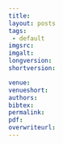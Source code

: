 ```yaml
---
title: 
layout: posts
tags:
 - default
imgsrc: 
imgalt: 
longversion:
shortversion: 

venue: 
venueshort: 
authors: 
bibtex: 
permalink:
pdf: 
overwriteurl: 
---
```


